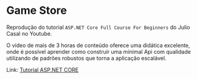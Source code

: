 # Game Store

Reprodução do tutorial `ASP.NET Core Full Course For Beginners` do Julio Casal no Youtube.

O vídeo de mais de 3 horas de conteúdo oferece uma didática excelente, onde é possível aprender como construir uma minimal Api com qualidade utilizando de padrões robustos que torna a aplicação escalável.

Link: [Tutorial ASP.NET CORE](https://youtu.be/AhAxLiGC7Pc?si=KzrAvckUEO6QvEft)
